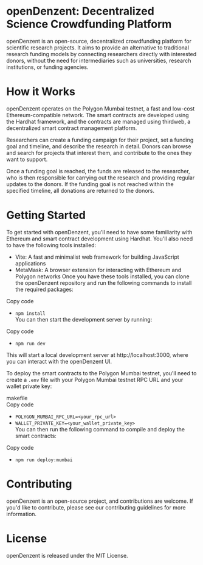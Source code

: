 # openDenzent: Decentralized Science Crowdfunding Platform
openDenzent is an open-source, decentralized crowdfunding platform for scientific research projects. It aims to provide an alternative to traditional research funding models by connecting researchers directly with interested donors, without the need for intermediaries such as universities, research institutions, or funding agencies.

# How it Works
openDenzent operates on the Polygon Mumbai testnet, a fast and low-cost Ethereum-compatible network. The smart contracts are developed using the Hardhat framework, and the contracts are managed using thirdweb, a decentralized smart contract management platform.

Researchers can create a funding campaign for their project, set a funding goal and timeline, and describe the research in detail. Donors can browse and search for projects that interest them, and contribute to the ones they want to support.

Once a funding goal is reached, the funds are released to the researcher, who is then responsible for carrying out the research and providing regular updates to the donors. If the funding goal is not reached within the specified timeline, all donations are returned to the donors.

# Getting Started
To get started with openDenzent, you'll need to have some familiarity with Ethereum and smart contract development using Hardhat. You'll also need to have the following tools installed:

* Vite: A fast and minimalist web framework for building JavaScript applications
* MetaMask: A browser extension for interacting with Ethereum and Polygon networks
  Once you have these tools installed, you can clone the openDenzent repository and run the following commands to install the required packages:

Copy code <br>
* ` npm install `<br>
You can then start the development server by running:


Copy code <br>
* `npm run dev` <br>

This will start a local development server at http://localhost:3000, where you can interact with the openDenzent UI.

To deploy the smart contracts to the Polygon Mumbai testnet, you'll need to create a `.env` file with your Polygon Mumbai testnet RPC URL and your wallet private key:

makefile  <br>
Copy code <br>
* `POLYGON_MUMBAI_RPC_URL=<your_rpc_url>`<br>
* `WALLET_PRIVATE_KEY=<your_wallet_private_key>`<br>
You can then run the following command to compile and deploy the smart contracts:


Copy code<br>
* `npm run deploy:mumbai`

# Contributing
openDenzent is an open-source project, and contributions are welcome. If you'd like to contribute, please see our contributing guidelines for more information.

# License
openDenzent is released under the MIT License.

